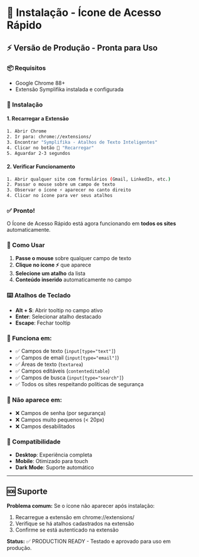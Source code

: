 # 🚀 Instalação - Ícone de Acesso Rápido

## ⚡ Versão de Produção - Pronta para Uso

### 📦 Requisitos
- Google Chrome 88+ 
- Extensão Symplifika instalada e configurada

### 🔧 Instalação

#### 1. **Recarregar a Extensão**
```bash
1. Abrir Chrome
2. Ir para: chrome://extensions/
3. Encontrar "Symplifika - Atalhos de Texto Inteligentes"
4. Clicar no botão 🔄 "Recarregar"
5. Aguardar 2-3 segundos
```

#### 2. **Verificar Funcionamento**
```bash
1. Abrir qualquer site com formulários (Gmail, LinkedIn, etc.)
2. Passar o mouse sobre um campo de texto
3. Observar o ícone ⚡ aparecer no canto direito
4. Clicar no ícone para ver seus atalhos
```

### ✅ Pronto!

O Ícone de Acesso Rápido está agora funcionando em **todos os sites** automaticamente.

### 🎯 Como Usar

1. **Passe o mouse** sobre qualquer campo de texto
2. **Clique no ícone ⚡** que aparece
3. **Selecione um atalho** da lista
4. **Conteúdo inserido** automaticamente no campo

### ⌨️ Atalhos de Teclado

- **Alt + S**: Abrir tooltip no campo ativo
- **Enter**: Selecionar atalho destacado
- **Escape**: Fechar tooltip

### 🔧 Funciona em:

- ✅ Campos de texto (`input[type="text"]`)
- ✅ Campos de email (`input[type="email"]`) 
- ✅ Áreas de texto (`textarea`)
- ✅ Campos editáveis (`contenteditable`)
- ✅ Campos de busca (`input[type="search"]`)
- ✅ Todos os sites respeitando políticas de segurança

### 🚫 Não aparece em:

- ❌ Campos de senha (por segurança)
- ❌ Campos muito pequenos (< 20px)
- ❌ Campos desabilitados

### 📱 Compatibilidade

- **Desktop**: Experiência completa
- **Mobile**: Otimizado para touch
- **Dark Mode**: Suporte automático

---

## 🆘 Suporte

**Problema comum:** Se o ícone não aparecer após instalação:
1. Recarregue a extensão em chrome://extensions/
2. Verifique se há atalhos cadastrados na extensão
3. Confirme se está autenticado na extensão

**Status:** ✅ PRODUCTION READY - Testado e aprovado para uso em produção.